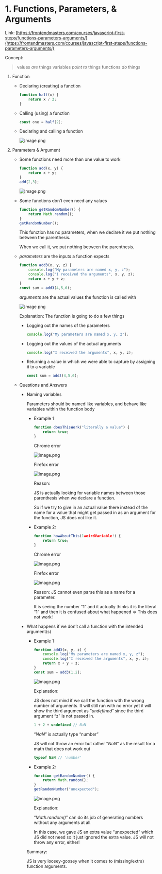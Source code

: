 # 1. Functions, Parameters, & Arguments

Link: [https://frontendmasters.com/courses/javascript-first-steps/functions-parameters-arguments/](https://frontendmasters.com/courses/javascript-first-steps/functions-parameters-arguments/)

Concept:

> values *are* things
variables *point to* things
functions *do* things
> 
1. Function
    - Declaring (creating) a function
        
        ```jsx
        function half(x) {
            return x / 2;
        }
        ```
        
    - Calling (using) a function
        
        ```jsx
        const one = half(2);
        ```
        
    - Declaring and calling a function
        
        ![image.png](./image/image_01.png)
        
2. Parameters & Argument
    - Some functions need more than one value to work
        
        ```jsx
        function add(x, y) {
            return x + y;
        }
        add(2,3);
        ```
        
        ![image.png](./image/image_02.png)
        
    - Some functions don’t even need any values
        
        ```jsx
        function getRandomNumber() {
            return Math.random();
        }
        getRandomNumber();
        ```
        
        This function has no parameters, when we declare it we put nothing between the parenthesis.
        
        When we call it, we put nothing between the parenthesis.
        
    - *parameters* are the inputs a function expects
        
        ```jsx
        function add3(x, y, z) {
            console.log("My parameters are named x, y, z");
            console.log("I received the arguments", x, y, z);
            return x + y + z;
        }
        const sum = add3(4,5,6);
        ```
        
        *arguments* are the actual values the function is called with
        
        ![image.png](./image/image_03.png)
        
        Explanation: The function is going to do a few things
        
        - Logging out the names of the parameters
            
            ```jsx
            console.log("My parameters are named x, y, z");
            ```
            
        - Logging out the values of the actual arguments
            
            ```jsx
            console.log("I received the arguments", x, y, z);
            ```
            
        - Returning a value in which we were able to capture by assigning it to a variable
            
            ```jsx
            const sum = add3(4,5,6);
            ```
            
    - Questions and Answers
        - Naming variables
            
            Parameters should be named like variables, and behave like variables within the function body
            
            - Example 1
                
                ```jsx
                function doesThisWork("literally a value") {
                    return true;
                }
                ```
                
                Chrome error
                
                ![image.png](./image/image_04.png)
                
                Firefox error
                
                ![image.png](./image/image_05.png)
                
                Reason:
                
                JS is actually looking for variable names between those parenthesis when we declare a function.
                
                So if we try to give in an actual value there instead of the name for a value that might get passed in as an argument for the function, JS does not like it.
                
            - Example 2:
                
                ```jsx
                function howAboutThis(1weirdVariable!) {
                    return true;
                }
                ```
                
                Chrome error
                
                ![image.png](./image/image_06.png)
                
                Firefox error
                
                ![image.png](./image/image_07.png)
                
                Reason: JS cannot even parse this as a name for a parameter.
                
                It is seeing the number “1” and it actually thinks it is the literal “1” and then it is confused about what happened ⇒ This does not work!
                
        - What happens if we don’t call a function with the intended argument(s)
            - Example 1
                
                ```jsx
                function add3(x, y, z) {
                    console.log("My parameters are named x, y, z");
                    console.log("I received the arguments", x, y, z);
                    return x + y + z;
                }
                const sum = add3(1,2);
                ```
                
                ![image.png](./image/image_08.png)
                
                Explanation:
                
                JS does not mind if we call the function with the wrong number of arguments. It will still run with no error yet it will show the third argument as “*undefined*” since the third argument “z” is not passed in.
                
                ```jsx
                1 + 2 + undefined // NaN
                ```
                
                “*NaN*” is actually type “number”
                
                JS will not throw an error but rather “*NaN*” as the result for a math that does not work out
                
                ```jsx
                typeof NaN // 'number'
                ```
                
            - Example 2:
                
                ```jsx
                function getRandomNumber() {
                    return Math.random();
                }
                getRandomNumber("unexpected");
                ```
                
                ![image.png](./image/image_09.png)
                
                Explanation:
                
                “*Math.random()*” can do its job of generating numbers without any arguments at all.
                
                In this case, we gave JS an extra value “unexpected” which JS did not need so it just ignored the extra value. JS will not throw any error, either!
                
            
            Summary:
            
            JS is very loosey-goosey when it comes to (missing/extra) function arguments.